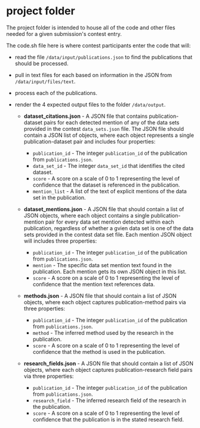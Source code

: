 # project folder

The project folder is intended to house all of the code and other files needed for a given submission's contest entry.

The code.sh file here is where contest participants enter the code that will:

- read the file `/data/input/publications.json` to find the publications that should be processed.
- pull in text files for each based on information in the JSON from `/data/input/files/text`.
- process each of the publications.
- render the 4 expected output files to the folder `/data/output`.

    - **dataset_citations.json** - A JSON file that contains publication-dataset pairs for each detected mention of any of the data sets provided in the contest `data_sets.json` file.  The JSON file should contain a JSON list of objects, where each object represents a single publication-dataset pair and includes four properties:

        - `publication_id` - The integer `publication_id` of the publication from `publications.json`.
        - `data_set_id` - The integer `data_set_id` that identifies the cited dataset.
        - `score` - A score on a scale of 0 to 1 representing the level of confidence that the dataset is referenced in the publication.
        - `mention_list` - A list of the text of explicit mentions of the data set in the publication.

    - **dataset_mentions.json** - A JSON file that should contain a list of JSON objects, where each object contains a single publication-mention pair for every data set mention detected within each publication, regardless of whether a gvien data set is one of the data sets provided in the contest data set file. Each mention JSON object will includes three properties:
    
        - `publication_id` - The integer `publication_id` of the publication from `publications.json`.
        - `mention` - The specific data set mention text found in the publication.  Each mention gets its own JSON object in this list.
        - `score` - A score on a scale of 0 to 1 representing the level of confidence that the mention text references data.

    - **methods.json** - A JSON file that should contain a list of JSON objects, where each object captures publication-method pairs via three properties:
    
        - `publication_id` - The integer `publication_id` of the publication from `publications.json`.
        - `method` - The inferred method used by the research in the publication.
        - `score` - A score on a scale of 0 to 1 representing the level of confidence that the method is used in the publication.

    - **research_fields.json** - A JSON file that should contain a list of JSON objects, where each object captures publication-research field pairs via three properties:

        - `publication_id` - The integer `publication_id` of the publication from `publications.json`.
        - `research_field` - The inferred research field of the research in the publication.
        - `score` - A score on a scale of 0 to 1 representing the level of confidence that the publication is in the stated research field.
